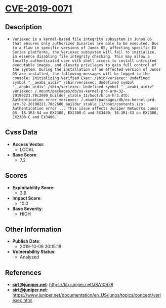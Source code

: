 
# [CVE-2019-0071](https://cve.mitre.org/cgi-bin/cvename.cgi?name=CVE-2019-0071)

## Description

- `Veriexec is a kernel-based file integrity subsystem in Junos OS that ensures only authorized binaries are able to be executed. Due to a flaw in specific versions of Junos OS, affecting specific EX Series platforms, the Veriexec subsystem will fail to initialize, in essence disabling file integrity checking. This may allow a locally authenticated user with shell access to install untrusted executable images, and elevate privileges to gain full control of the system. During the installation of an affected version of Junos OS are installed, the following messages will be logged to the console: Initializing Verified Exec: /sbin/veriexec: Undefined symbol "__aeabi_uidiv" /sbin/veriexec: Undefined symbol "__aeabi_uidiv" /sbin/veriexec: Undefined symbol "__aeabi_uidiv" veriexec: /.mount/packages/db/os-kernel-prd-arm-32-20190221.70c2600_builder_stable_11/boot/brcm-hr3.dtb: Authentication error veriexec: /.mount/packages/db/os-kernel-prd-arm-32-20190221.70c2600_builder_stable_11/boot/contents.izo: Authentication error ... This issue affects Juniper Networks Junos OS: 18.1R3-S4 on EX2300, EX2300-C and EX3400; 18.3R1-S3 on EX2300, EX2300-C and EX3400.`

## Cvss Data

- **Access Vector**:
  - LOCAL
- **Base Score**:
  - 7.2

## Scores

- **Exploitability Score**:
  - 3.9
- **Impact Score**:
  - 10.0
- **Base Severity**:
  - HIGH

## Other Information

- **Publish Date**:
  - 2019-10-09 20:15:18
- **Vulnerability Status**:
  - Analyzed

## References

- **sirt@juniper.net**: https://kb.juniper.net/JSA10978
- **sirt@juniper.net**: https://www.juniper.net/documentation/en_US/junos/topics/concept/veriexec.html
